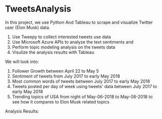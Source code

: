 # TweetsAnalysis

In this project, we use Python And Tableau to scrape and visualize Twitter user (Elon Musk) data.
1. Use Tweepy to collect interested tweets use data 
2. Use Microsoft Azure APIs to analyze the text sentiments and 
3. Perform topic modeling analysis on the tweets data
4. Visulize the analysis results with Tableau

We will look into:
1. Follower Growth between April 22 to May 5
2. Sentiment of tweets from July 2017 to early May 2018
3. Most common words of tweets between July 2017 to early May 2018
4. Tweets posted per day of week using tweets' data between July 2017 to early May 2018
5. Trending topics of USA from night of May-06-2018 to May-08-2018 to see how it compares to Elon Musk related topics

Analysis Results:
